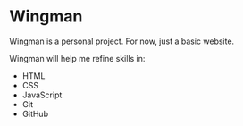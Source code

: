# Wingman

Wingman is a personal project. For now, just a basic website.

Wingman will help me refine skills in:
- HTML
- CSS
- JavaScript
- Git
- GitHub
